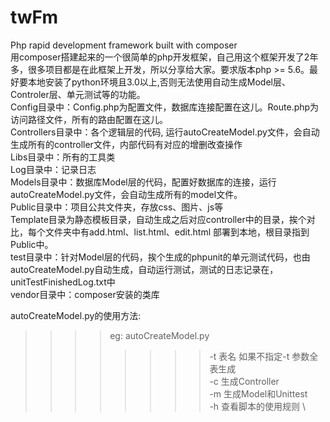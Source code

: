 # twFm
Php rapid development framework built with composer \
用composer搭建起来的一个很简单的php开发框架，自己用这个框架开发了2年多，很多项目都是在此框架上开发，所以分享给大家。要求版本php >= 5.6。最好要本地安装了python环境且3.0以上,否则无法使用自动生成Model层、Controler层、单元测试等的功能。\
Config目录中：Config.php为配置文件，数据库连接配置在这儿。Route.php为访问路径文件，所有的路由配置在这儿。\
Controllers目录中：各个逻辑层的代码, 运行autoCreateModel.py文件，会自动生成所有的controller文件，内部代码有对应的增删改查操作\
Libs目录中：所有的工具类\
Log目录中：记录日志\
Models目录中：数据库Model层的代码，配置好数据库的连接，运行autoCreateModel.py文件，会自动生成所有的model文件。\
Public目录中：项目公共文件夹，存放css、图片、js等\
Template目录为静态模板目录，自动生成之后对应controller中的目录，挨个对比，每个文件夹中有add.html、list.html、edit.html
部署到本地，根目录指到Public中。\
test目录中：针对Model层的代码，挨个生成的phpunit的单元测试代码，也由autoCreateModel.py自动生成，自动运行测试，测试的日志记录在，unitTestFinishedLog.txt中\
vendor目录中：composer安装的类库


autoCreateModel.py的使用方法:
>>>>eg: autoCreateModel.py 
>>>>>>>>-t 表名 如果不指定-t 参数全表生成 \
                        -c 生成Controller \
                        -m 生成Model和Unittest \
                        -h 查看脚本的使用规则 \
